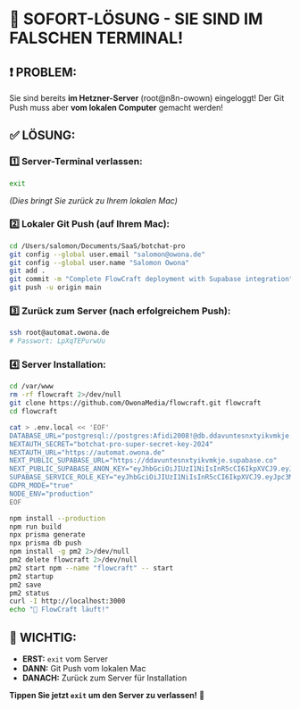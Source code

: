 # 🚨 SOFORT-LÖSUNG - SIE SIND IM FALSCHEN TERMINAL!

## ❗ PROBLEM:
Sie sind bereits **im Hetzner-Server** (root@n8n-owown) eingeloggt!
Der Git Push muss aber **vom lokalen Computer** gemacht werden!

## ✅ LÖSUNG:

### 1️⃣ **Server-Terminal verlassen:**
```bash
exit
```
*(Dies bringt Sie zurück zu Ihrem lokalen Mac)*

### 2️⃣ **Lokaler Git Push (auf Ihrem Mac):**
```bash
cd /Users/salomon/Documents/SaaS/botchat-pro
git config --global user.email "salomon@owona.de"
git config --global user.name "Salomon Owona"
git add .
git commit -m "Complete FlowCraft deployment with Supabase integration"
git push -u origin main
```

### 3️⃣ **Zurück zum Server (nach erfolgreichem Push):**
```bash
ssh root@automat.owona.de
# Passwort: LpXqTEPurwUu
```

### 4️⃣ **Server Installation:**
```bash
cd /var/www
rm -rf flowcraft 2>/dev/null
git clone https://github.com/OwonaMedia/flowcraft.git flowcraft
cd flowcraft

cat > .env.local << 'EOF'
DATABASE_URL="postgresql://postgres:Afidi2008!@db.ddavuntesnxtyikvmkje.supabase.co:5432/postgres"
NEXTAUTH_SECRET="botchat-pro-super-secret-key-2024"
NEXTAUTH_URL="https://automat.owona.de"
NEXT_PUBLIC_SUPABASE_URL="https://ddavuntesnxtyikvmkje.supabase.co"
NEXT_PUBLIC_SUPABASE_ANON_KEY="eyJhbGciOiJIUzI1NiIsInR5cCI6IkpXVCJ9.eyJpc3MiOiJzdXBhYmFzZSIsInJlZiI6ImRkYXZ1bnRlc254dHlpa3Zta2plIiwicm9sZSI6ImFub24iLCJpYXQiOjE3NTY1NzgyODgsImV4cCI6MjA3MjE1NDI4OH0.BIY4-aQZOsodKF2Nbpg0byKLDolemR96SjoVEe3GMcs"
SUPABASE_SERVICE_ROLE_KEY="eyJhbGciOiJIUzI1NiIsInR5cCI6IkpXVCJ9.eyJpc3MiOiJzdXBhYmFzZSIsInJlZiI6ImRkYXZ1bnRlc254dHlpa3Zta2plIiwicm9sZSI6InNlcnZpY2Vfcm9sZSIsImlhdCI6MTc1NjU3ODI4OCwiZXhwIjoyMDcyMTU0Mjg4fQ.HfBZzrvOSAbk5Nve6MZSjYkLnQ2h8un3NPiok0z8YXA"
GDPR_MODE="true"
NODE_ENV="production"
EOF

npm install --production
npm run build
npx prisma generate
npx prisma db push
npm install -g pm2 2>/dev/null
pm2 delete flowcraft 2>/dev/null
pm2 start npm --name "flowcraft" -- start
pm2 startup
pm2 save
pm2 status
curl -I http://localhost:3000
echo "🎉 FlowCraft läuft!"
```

## 🎯 **WICHTIG:**
- **ERST:** `exit` vom Server
- **DANN:** Git Push vom lokalen Mac
- **DANACH:** Zurück zum Server für Installation

**Tippen Sie jetzt `exit` um den Server zu verlassen!** 🚀

